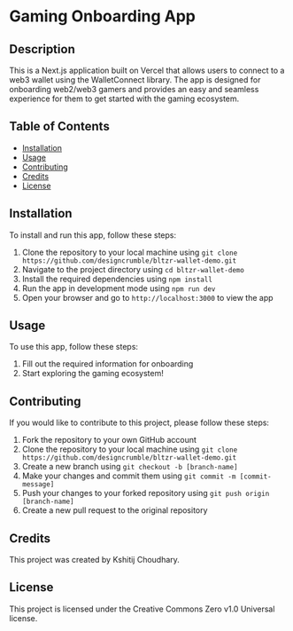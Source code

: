 # Gaming Onboarding App

## Description
This is a Next.js application built on Vercel that allows users to connect to a web3 wallet using the WalletConnect library. The app is designed for onboarding web2/web3 gamers and provides an easy and seamless experience for them to get started with the gaming ecosystem.

## Table of Contents
- [Installation](#installation)
- [Usage](#usage)
- [Contributing](#contributing)
- [Credits](#credits)
- [License](#license)

## Installation
To install and run this app, follow these steps:
1. Clone the repository to your local machine using `git clone https://github.com/designcrumble/bltzr-wallet-demo.git`
2. Navigate to the project directory using `cd bltzr-wallet-demo`
3. Install the required dependencies using `npm install`
4. Run the app in development mode using `npm run dev`
5. Open your browser and go to `http://localhost:3000` to view the app

## Usage
To use this app, follow these steps:
1. Fill out the required information for onboarding
2. Start exploring the gaming ecosystem!

## Contributing
If you would like to contribute to this project, please follow these steps:
1. Fork the repository to your own GitHub account
2. Clone the repository to your local machine using `git clone https://github.com/designcrumble/bltzr-wallet-demo.git`
3. Create a new branch using `git checkout -b [branch-name]`
4. Make your changes and commit them using `git commit -m [commit-message]`
5. Push your changes to your forked repository using `git push origin [branch-name]`
6. Create a new pull request to the original repository

## Credits
This project was created by Kshitij Choudhary.

## License
This project is licensed under the Creative Commons Zero v1.0 Universal license.
